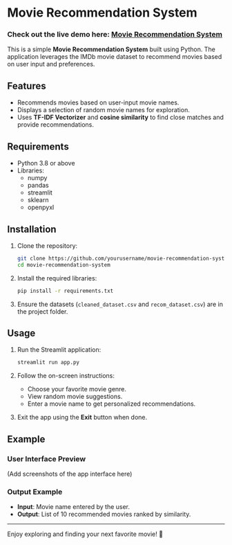 # Movie Recommendation System 
### Check out the live demo here: [Movie Recommendation System](https://movie-recommendation-system-nr.streamlit.app/)


This is a simple **Movie Recommendation System** built using Python. The application leverages the IMDb movie dataset to recommend movies based on user input and preferences.

## Features
- Recommends movies based on user-input movie names.
- Displays a selection of random movie names for exploration.
- Uses **TF-IDF Vectorizer** and **cosine similarity** to find close matches and provide recommendations.

## Requirements
- Python 3.8 or above
- Libraries:
  - numpy
  - pandas
  - streamlit
  - sklearn
  - openpyxl

## Installation
1. Clone the repository:
   ```bash
   git clone https://github.com/yourusername/movie-recommendation-system.git
   cd movie-recommendation-system
   ```

2. Install the required libraries:
   ```bash
   pip install -r requirements.txt
   ```

3. Ensure the datasets (`cleaned_dataset.csv` and `recom_dataset.csv`) are in the project folder.

## Usage
1. Run the Streamlit application:
   ```bash
   streamlit run app.py
   ```

2. Follow the on-screen instructions:
   - Choose your favorite movie genre.
   - View random movie suggestions.
   - Enter a movie name to get personalized recommendations.

3. Exit the app using the **Exit** button when done.

## Example
### User Interface Preview
(Add screenshots of the app interface here)

### Output Example
- **Input**: Movie name entered by the user.
- **Output**: List of 10 recommended movies ranked by similarity.



---

Enjoy exploring and finding your next favorite movie! 🎥
